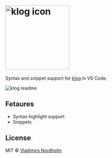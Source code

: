 <h1><img alt="klog icon" src="https://raw.githubusercontent.com/vladdeSV/vscode-klog/main/resource/klog%20icon.png" width="200"></h1>

Syntax and snippet support for [klog](https://github.com/jotaen/klog) in VS Code.

![klog readme](https://user-images.githubusercontent.com/7542961/113064610-a187b400-91b7-11eb-9262-c354bc4b5a24.gif)

## Fetaures
- Syntax highlight support
- Snippets

## License
MIT © [Vladimirs Nordholm](https://github.com/vladdeSV)
